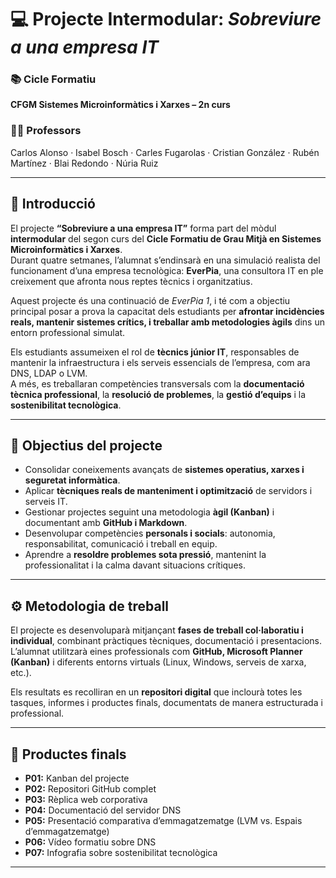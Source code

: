 
# 💻 Projecte Intermodular: *Sobreviure a una empresa IT*

### 📚 Cicle Formatiu  
**CFGM Sistemes Microinformàtics i Xarxes – 2n curs**

### 👨‍🏫 Professors  
Carlos Alonso · Isabel Bosch · Carles Fugarolas · Cristian González · Rubén Martínez · Blai Redondo · Núria Ruiz  

---

## 🧭 Introducció

El projecte **“Sobreviure a una empresa IT”** forma part del mòdul **intermodular** del segon curs del **Cicle Formatiu de Grau Mitjà en Sistemes Microinformàtics i Xarxes**.  
Durant quatre setmanes, l’alumnat s’endinsarà en una simulació realista del funcionament d’una empresa tecnològica: **EverPia**, una consultora IT en ple creixement que afronta nous reptes tècnics i organitzatius.

Aquest projecte és una continuació de *EverPia 1*, i té com a objectiu principal posar a prova la capacitat dels estudiants per **afrontar incidències reals, mantenir sistemes crítics, i treballar amb metodologies àgils** dins un entorn professional simulat.  

Els estudiants assumeixen el rol de **tècnics júnior IT**, responsables de mantenir la infraestructura i els serveis essencials de l’empresa, com ara DNS, LDAP o LVM.  
A més, es treballaran competències transversals com la **documentació tècnica professional**, la **resolució de problemes**, la **gestió d’equips** i la **sostenibilitat tecnològica**.

---

## 🎯 Objectius del projecte

- Consolidar coneixements avançats de **sistemes operatius, xarxes i seguretat informàtica**.  
- Aplicar **tècniques reals de manteniment i optimització** de servidors i serveis IT.  
- Gestionar projectes seguint una metodologia **àgil (Kanban)** i documentant amb **GitHub i Markdown**.  
- Desenvolupar competències **personals i socials**: autonomia, responsabilitat, comunicació i treball en equip.  
- Aprendre a **resoldre problemes sota pressió**, mantenint la professionalitat i la calma davant situacions crítiques.  

---

## ⚙️ Metodologia de treball

El projecte es desenvoluparà mitjançant **fases de treball col·laboratiu i individual**, combinant pràctiques tècniques, documentació i presentacions.  
L’alumnat utilitzarà eines professionals com **GitHub, Microsoft Planner (Kanban)** i diferents entorns virtuals (Linux, Windows, serveis de xarxa, etc.).  

Els resultats es recolliran en un **repositori digital** que inclourà totes les tasques, informes i productes finals, documentats de manera estructurada i professional.

---

## 🧩 Productes finals

- **P01:** Kanban del projecte  
- **P02:** Repositori GitHub complet  
- **P03:** Rèplica web corporativa  
- **P04:** Documentació del servidor DNS  
- **P05:** Presentació comparativa d’emmagatzematge (LVM vs. Espais d’emmagatzematge)  
- **P06:** Vídeo formatiu sobre DNS  
- **P07:** Infografia sobre sostenibilitat tecnològica  

---




